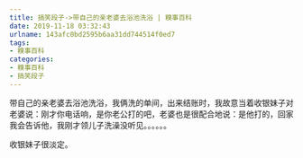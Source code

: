```yaml
---
title: 搞笑段子->带自己的亲老婆去浴池洗浴 | 糗事百科
date: 2019-11-18 03:32:43
urlname: 143afc0bd2595b6aa31dd744514f0ed7
tags: 
- 糗事百科
categories:
- 糗事百科
- 搞笑段子
---
```

带自己的亲老婆去浴池洗浴，我俩洗的单间，出来结账时，我故意当着收银妹子对老婆说：刚才你电话响，是你老公打的吧，老婆也是很配合地说：是他打的，回家我会告诉他，我刚才领儿子洗澡没听见。。。。。。

收银妹子很淡定。


